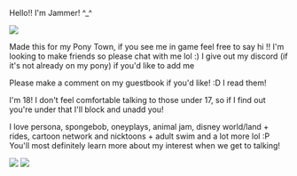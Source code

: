 Hello!! I'm Jammer! ^_^

<img src="https://64.media.tumblr.com/0c91ad93e59c937b18cb4d9ef5d79001/0848c3a94e9d26fc-c9/s400x600/356acd59d42241646cb549201adb02ce73e83b74.gifv">

Made this for my Pony Town, if you see me in game feel free to say hi !! I'm looking to make friends so please chat with me lol :)
I give out my discord (if it's not already on my pony) if you'd like to add me

Please make a comment on my guestbook if you'd like! :D I read them!

I'm 18! I don't feel comfortable talking to those under 17, so if I find out you're under that I'll block and unadd you!

I love persona, spongebob, oneyplays, animal jam, disney world/land + rides, cartoon network and nicktoons + adult swim and a lot more lol :P You'll most definitely learn more about my interest when we get to talking!

<img src="https://64.media.tumblr.com/bba47a35b6543d7568263b40ecd8f1c9/0848c3a94e9d26fc-f4/s100x200/be26259aee09526a99ab55aeffecc2a40fe22081.gifv">
<img src="https://64.media.tumblr.com/0c91ad93e59c937b18cb4d9ef5d79001/0848c3a94e9d26fc-c9/s400x600/356acd59d42241646cb549201adb02ce73e83b74.gifv">


